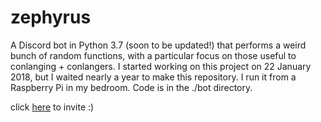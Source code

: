 # zephyrus
A Discord bot in Python 3.7 (soon to be updated!) that performs a weird bunch of random functions, with a particular focus on those useful to conlanging + conlangers. I started working on this project on 22 January 2018, but I waited nearly a year to make this repository. I run it from a Raspberry Pi in my bedroom. Code is in the ./bot directory.

click [here](https://discordapp.com/oauth2/authorize?client_id=405190396684009472&scope=bot&permissions=275146730560) to invite :)
